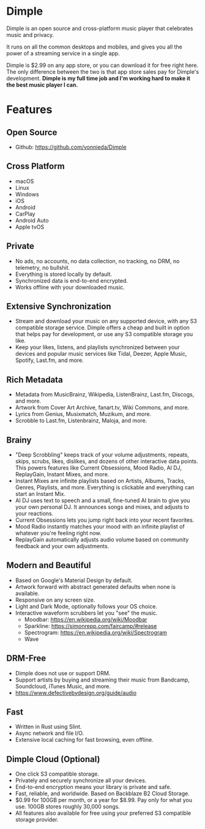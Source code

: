 # Dimple

Dimple is an open source and cross-platform music player that celebrates music
and privacy. 

It runs on all the common desktops and mobiles, and gives you all the power of
a streaming service in a single app. 

Dimple is $2.99 on any app store, or you can download it for free right here. 
The only difference between the two is that app store sales pay for Dimple's
development. **Dimple is my full time job and I'm working hard to make it the
best music player I can.**

# Features

## Open Source
- Github: https://github.com/vonnieda/Dimple

## Cross Platform
- macOS
- Linux
- Windows
- iOS
- Android
- CarPlay
- Android Auto
- Apple tvOS

## Private
- No ads, no accounts, no data collection, no tracking, no DRM, no telemetry,
  no bullshit.
- Everything is stored locally by default.
- Synchronized data is end-to-end encrypted.
- Works offline with your downloaded music.

## Extensive Synchronization
- Stream and download your music on any supported device, with any S3
  compatible storage service. Dimple offers a cheap and built in option that
  helps pay for development, or use any S3 compatible storage you like.
- Keep your likes, listens, and playlists synchronized between your devices
  and popular music services like Tidal, Deezer, Apple Music, Spotify,
  Last.fm, and more.

## Rich Metadata
- Metadata from MusicBrainz, Wikipedia, ListenBrainz, Last.fm, Discogs, and more.
- Artwork from Cover Art Archive, fanart.tv, Wiki Commons, and more.
- Lyrics from Genius, Musixmatch, Muzikum, and more.
- Scrobble to Last.fm, Listenbrainz, Maloja, and more.

## Brainy
- "Deep Scrobbling" keeps track of your volume adjustments, repeats, skips,
  scrubs, likes, dislikes, and dozens of other interactive data points. This
  powers features like Current Obsessions, Mood Radio, AI DJ, ReplayGain,
  Instant Mixes, and more.
- Instant Mixes are infinite playlists based on Artists, Albums, Tracks,
  Genres, Playlists, and more. Everything is clickable and everything can
  start an Instant Mix.
- AI DJ uses text to speech and a small, fine-tuned AI brain to give you your
  own personal DJ. It announces songs and mixes, and adjusts to your
  reactions.
- Current Obsessions lets you jump right back into your recent favorites.
- Mood Radio instantly matches your mood with an infinite playlist of whatever
  you're feeling right now.
- ReplayGain automatically adjusts audio volume based on community feedback
  and your own adjustments.

## Modern and Beautiful
- Based on Google's Material Design by default.
- Artwork forward with abstract generated defaults when none is available.
- Responsive on any screen size.
- Light and Dark Mode, optionally follows your OS choice.
- Interactive waveform scrubbers let you "see" the music.
  - Moodbar: https://en.wikipedia.org/wiki/Moodbar
  - Sparkline: https://simonrepp.com/faircamp/#release
  - Spectrogram: https://en.wikipedia.org/wiki/Spectrogram
  - Wave

## DRM-Free
- Dimple does not use or support DRM.
- Support artists by buying and streaming their music from Bandcamp, Soundcloud,
  iTunes Music, and more.
- https://www.defectivebydesign.org/guide/audio

## Fast
- Written in Rust using Slint.
- Async network and file I/O.
- Extensive local caching for fast browsing, even offline.

## Dimple Cloud (Optional)
- One click S3 compatible storage.
- Privately and securely synchronize all your devices.
- End-to-end encryption means your library is private and safe.
- Fast, reliable, and worldwide. Based on Backblaze B2 Cloud Storage.
- $0.99 for 100GB per month, or a year for $8.99. Pay only for what you use.
  100GB stores roughly 30,000 songs.
- All features also available for free using your preferred S3 compatible
  storage provider.
